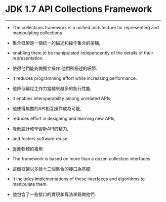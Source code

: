 # JDK 1.7 API Collections Framework

-----

* The collections framework is a unified architecture for representing and manipulating collections
 - 集合框架是一個統一的描述和操作集合的架構,
 
* enabling them to be manipulated independently of the details of their representation.
 - 使得他們能夠備獨立操作 他們所描述的細節.

* It reduces programming effort while increasing performance.
 - 他降低編程工作力當越來越多的執行性能.
 
* It enables interoperability among unrelated APIs, 
 - 他使得無關的API相互操作成為可能,

* reduces effort in designing and learning new APIs, 
 - 降低設計和學習新API的精力,

* and fosters software reuse. 
 - 促進軟體的複用.
 
* The framework is based on more than a dozen collection interfaces.
 - 這個框架以多餘十二個集合的接口為基礎. 

* It includes implementations of these interfaces and algorithms to manipulate them.
 - 他包含了一些接口的實現和算法來錯做他們. 
